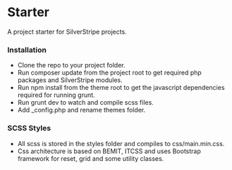 # Starter
A project starter for SilverStripe projects.

### Installation ###
* Clone the repo to your project folder.
* Run composer update from the project root to get required php packages and SilverStripe modules.
* Run npm install from the theme root to get the javascript dependencies required for running grunt.
* Run grunt dev to watch and compile scss files.
* Add _config.php and rename themes folder.

### SCSS Styles ###
* All scss is stored in the styles folder and compiles to css/main.min.css.
* Css architecture is based on BEMIT, ITCSS and uses Bootstrap framework for reset, grid and some utility classes.